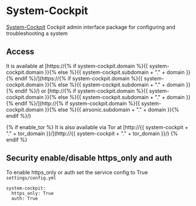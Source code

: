 # System-Cockpit

[System-Cockpit](https://cockpit-project.org) Cockpit admin interface package for configuring and troubleshooting a system

## Access

It is available at [https://{% if system-cockpit.domain %}{{ system-cockpit.domain }}{% else %}{{ system-cockpit.subdomain + "." + domain }}{% endif %}/](https://{% if system-cockpit.domain %}{{ system-cockpit.domain }}{% else %}{{ system-cockpit.subdomain + "." + domain }}{% endif %}/) or [http://{% if system-cockpit.domain %}{{ system-cockpit.domain }}{% else %}{{ system-cockpit.subdomain + "." + domain }}{% endif %}/](http://{% if system-cockpit.domain %}{{ system-cockpit.domain }}{% else %}{{ airsonic.subdomain + "." + domain }}{% endif %}/)

{% if enable_tor %}
It is also available via Tor at [http://{{ system-cockpit + "." + tor_domain }}/](http://{{ system-cockpit + "." + tor_domain }}/)
{% endif %}

## Security enable/disable https_only and auth

To enable https_only or auth set the service config to True
`settings/config.yml`

```
system-cockpit:
  https_only: True
  auth: True
```